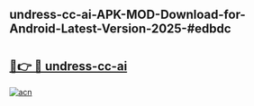 ## undress-cc-ai-APK-MOD-Download-for-Android-Latest-Version-2025-#edbdc

# <h2><a href="https://bedroomkl.my?title=undress-cc-ai&ref=20M">🔗👉 🔴 undress-cc-ai</a></h2>

[![acn](https://github.com/user-attachments/assets/0f9c940e-d8b0-45ae-aac7-cd30a18b3e1c)](https://bedroomkl.my?title=undress-cc-ai&ref=20M)

